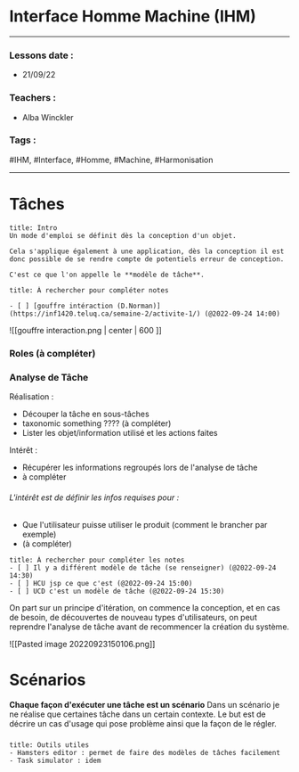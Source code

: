 # Interface Homme Machine (IHM)
---
### Lessons date :
- 21/09/22

### Teachers :
- Alba Winckler

### Tags :
#IHM, #Interface, #Homme, #Machine, #Harmonisation

---
# Tâches
```ad-note
title: Intro
Un mode d'emploi se définit dès la conception d'un objet.

Cela s'applique également à une application, dès la conception il est donc possible de se rendre compte de potentiels erreur de conception.

C'est ce que l'on appelle le **modèle de tâche**.
```
```ad-warning
title: À rechercher pour compléter notes

- [ ] [gouffre intéraction (D.Norman)](https://inf1420.teluq.ca/semaine-2/activite-1/) (@2022-09-24 14:00)
```

![[gouffre interaction.png | center | 600 ]]

### Roles (à compléter)

### Analyse de Tâche

Réalisation :
- Découper la tâche en sous-tâches
- taxonomic something ???? (à compléter)
- Lister les objet/information utilisé et les actions faites

Intérêt :
- Récupérer les informations regroupés lors de l'analyse de tâche
- à compléter

###### L'intérêt est de définir les infos requises pour :
- Que l'utilisateur puisse utiliser le produit (comment le brancher par exemple)
- (à compléter)

```ad-warning
title: À rechercher pour compléter les notes
- [ ] Il y a différent modèle de tâche (se renseigner) (@2022-09-24 14:30)
- [ ] HCU jsp ce que c'est (@2022-09-24 15:00)
- [ ] UCD c'est un modèle de tâche (@2022-09-24 15:30)
```

On part sur un principe d'itération, on commence la conception, et en cas de besoin, de découvertes de nouveau types d'utilisateurs, on peut reprendre l'analyse de tâche avant de recommencer la création du système.

![[Pasted image 20220923150106.png]]

# Scénarios
**Chaque façon d'exécuter une tâche est un scénario**
Dans un scénario je ne réalise que certaines tâche dans un certain contexte.
Le but est de décrire un cas d'usage qui pose problème ainsi que la façon de le régler.

###
```ad-info
title: Outils utiles
- Hamsters editor : permet de faire des modèles de tâches facilement
- Task simulator : idem
```


